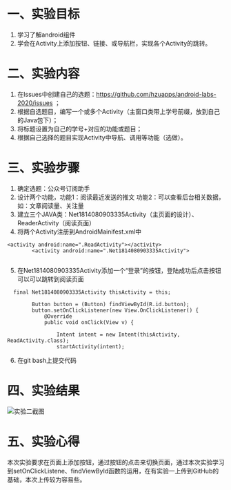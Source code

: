 # 一、实验目标
1. 学习了解android组件
2. 学会在Activity上添加按钮、链接、或导航栏，实现各个Activity的跳转。
# 二、实验内容
1. 在Issues中创建自己的选题：https://github.com/hzuapps/android-labs-2020/issues ；
2. 根据自选题目，编写一个或多个Activity（主窗口类带上学号前缀，放到自己的Java包下）；
3. 将标题设置为自己的学号+对应的功能或题目；
4. 根据自己选择的题目实现Activity中导航、调用等功能（选做）。

# 三、实验步骤
1. 确定选题：公众号订阅助手
2. 设计两个功能，功能1：阅读最近发送的推文 功能2：可以查看后台相关数据，如：文章阅读量、关注量
3. 建立三个JAVA类：Net1814080903335Activity（主页面的设计）、ReaderActivity（阅读页面）
4. 将两个Activity注册到AndroidMainifest.xml中
``` 
<activity android:name=".ReadActivity"></activity>
        <activity android:name=".Net1814080903335Activity">
        
``` 

5. 在Net1814080903335Activity添加一个“登录”的按钮，登陆成功后点击按钮可以可以跳转到阅读页面
``` 
  final Net1814080903335Activity thisActivity = this;

        Button button = (Button) findViewById(R.id.button);
        button.setOnClickListener(new View.OnClickListener() {
            @Override
            public void onClick(View v) {

                Intent intent = new Intent(thisActivity, ReadActivity.class);
                startActivity(intent);

``` 

6. 在git bash上提交代码

# 四、实验结果
![实验二截图](https://raw.githubusercontent.com/forever-young-hh/android-labs-2020/master/students/net1814080903335/sys2.jpg)

# 五、实验心得
本次实验要求在页面上添加按钮，通过按钮的点击来切换页面，通过本次实验学习到setOnClickListene、findViewById函数的运用，在有实验一上传到GitHub的基础，本次上传较为容易些。
